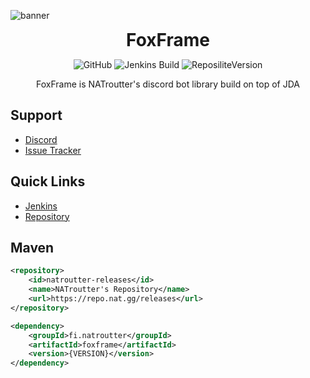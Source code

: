 ![banner](https://cdn.nat.gg/img/foxframe_banner.png)

<div align="center">
<h1 style="margin: 0;font-weight: 700;font-family:-apple-system,BlinkMacSystemFont,Segoe UI,Helvetica,Arial,sans-serif,Apple Color Emoji,Segoe UI Emoji">FoxFrame</h1>

![GitHub](https://img.shields.io/github/license/NATroutter/FoxBot?style=for-the-badge)
![Jenkins Build](https://img.shields.io/jenkins/build?jobUrl=https%3A%2F%2Fjenkins.nat.gg%2Fjob%2Fgeneral%2Fjob%2FFoxFrame%2F&style=for-the-badge)
![ReposiliteVersion](https://img.shields.io/badge/dynamic/json?url=https%3A%2F%2Frepo.nat.gg%2Fapi%2Fmaven%2Flatest%2Fversion%2Freleases%2Ffi%2Fnatroutter%2Ffoxframe%2F&query=%24.version&style=for-the-badge&label=Version&color=%23329ea8)


FoxFrame is NATroutter's discord bot library build on top of JDA

</div>

## Support
- [Discord](https://discord.nat.gg/)
- [Issue Tracker](https://github.com/NATroutter/FoxFrame/issues)

## Quick Links
- [Jenkins](https://jenkins.nat.gg/job/general/job/FoxFrame/)
- [Repository](https://repo.nat.gg/#/releases/fi/natroutter/foxframe)

## Maven
````xml
<repository>
	<id>natroutter-releases</id>
	<name>NATroutter's Repository</name>
	<url>https://repo.nat.gg/releases</url>
</repository>

<dependency>
    <groupId>fi.natroutter</groupId>
    <artifactId>foxframe</artifactId>
    <version>{VERSION}</version>
</dependency>
````